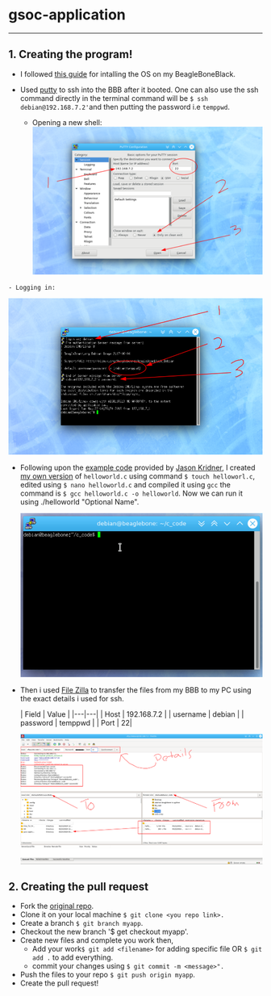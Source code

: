 # gsoc-application
----
## 1. Creating the program!

- I followed [this guide](https://beagleboard.org/getting-started) for intalling the OS on my BeagleBoneBlack.
- Used [putty](https://putty.org/) to ssh into the BBB after it booted. One can also use the ssh command directly in the terminal command will be `$ ssh debian@192.168.7.2'`and then putting the password i.e `temppwd`.

	- Opening a new shell:
![putty config][config]

[config]: ./assets/putty_config.png


	- Logging in:
![putty logging in][login]

[login]: ./assets/putty_login.png

- Following upon the [example code](./ExampleEntryJasonKridner/helloworld.c) provided by [Jason Kridner](https://github.com/jadonk), I created [my own version](https://github.com/jadonk) of `helloworld.c` using command `$ touch helloworl.c`, edited using `$ nano helloworld.c` and compiled it using `gcc` the command is `$ gcc helloworld.c -o helloworld`. Now we can run it using ./helloworld "Optional Name".
	
	![Demo][demo]
	
[demo]: ./assets/helloworld.gif

- Then i used [File Zilla](https://filezilla-project.org/) to transfer the files from my BBB to my PC using the exact details i used for ssh.

	| Field  | Value  |
|---|---|
| Host  | 192.168.7.2  |
| username  | debian  |
|  password |  temppwd |
| Port | 22|


	![FileZilla Details][filezilla]

[filezilla]: ./assets/filezilla_details.png

## 2. Creating the pull request

- Fork the [original repo](https://github.com/jadonk/gsoc-application).
- Clone it on your local machine `$ git clone <you repo link>.`
- Create a branch `$ git branch myapp`.
- Checkout the new branch '$ get checkout myapp'.
- Create new files and complete you work then,
	- Add your work`$ git add <filename>` for adding specific file OR `$ git add .` to add everything.
	- commit your changes using `$ git commit -m <message>".`
- Push the files to your repo `$ git push origin myapp`.
- Create the pull request!